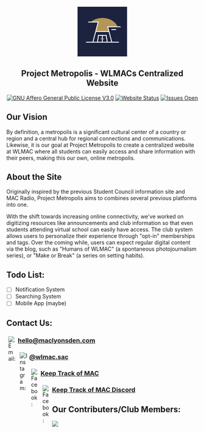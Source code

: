 <!-- created by Kara Wilson -->
<p align="center"><img src="./core/static/core/img/logo/logo-any-192.png" width="130"></p>
<h2 align="center">Project Metropolis - WLMACs Centralized Website</h2>

<p align="center">
	<a href="https://www.gnu.org/licenses/agpl-3.0.en.html"><img alt="GNU Affero General Public License V3.0" src="https://img.shields.io/badge/license-AGPL--3.0-green"></a>
	<a href="https://maclyonsden.com/"><img alt="Website Status" src="https://img.shields.io/website?down_color=lightgrey&down_message=offline&up_color=blue&up_message=online&url=https%3A%2F%2Fmaclyonsden.com%2F"></a>
	<a href="https://github.com/wlmac/metropolis/issues"><img alt="Issues Open" src="https://img.shields.io/github/issues/wlmac/metropolis"></a>
</p>

## Our Vision

By definition, a metropolis is a significant cultural center of a country or region and a central hub for regional connections and communications. Likewise, it is our goal at Project Metropolis to create a centralized website at WLMAC where all students can easily access and share information with their peers, making this our own, online metropolis. 

## About the Site

Originally inspired by the previous Student Council information site and MAC Radio, Project Metropolis aims to combines several previous platforms into one.

With the shift towards increasing online connectivity, we've worked on digitizing resources like announcements and club information so that even students attending virtual school can easily have access. The club system allows users to personalize their experience through "opt-in" memberships and tags. Over the coming while, users can expect regular digital content via the blog, such as "Humans of WLMAC" (a spontaneous photojournalism series), or "Make or Break" (a series on setting habits).


## Todo List:
 - [ ] Notification System
 - [ ] Searching System
 - [ ] Mobile App (maybe)

## Contact Us:

[<img align="left" alt="Email:" width="20px" style="padding: 5px" src="https://raw.githubusercontent.com/simple-icons/simple-icons/develop/icons/gmail.svg" />][email] 
<h3><a href="mailto:hello@maclyonden.com">hello@maclyonsden.com</a></h3>

[<img align="left" alt="Instagram:" width="20px" style="padding: 5px" src="https://raw.githubusercontent.com/simple-icons/simple-icons/develop/icons/instagram.svg" />][instagram]
<h3><a href="https://www.instagram.com/wlmac.sac/">@wlmac.sac</a></h3>

[<img align="left" alt="Facebook:" width="20px" style="padding: 5px" src="https://raw.githubusercontent.com/simple-icons/simple-icons/develop/icons/facebook.svg" />][facebook]
<h3><a href="https://www.facebook.com/groups/keeptrackofmac">Keep Track of MAC</a></h3>

[<img align="left" alt="Facebook:" width="20px" style="padding: 5px" src="https://raw.githubusercontent.com/simple-icons/simple-icons/develop/icons/discord.svg" />][discord]
<h3><a href="https://discord.gg/g5eBwgT">Keep Track of MAC Discord</a></h3>



<p></p>

## Our Contributers/Club Members:
<a href="https://github.com/wlmac/metropolis/graphs/contributors">
  <img src="https://contrib.rocks/image?repo=wlmac/metropolis" />
</a>


<!-- references to websites -->
[email]: mailto:hello@maclyonsden.com
[instagram]: https://www.instagram.com/wlmac.sac/
[facebook]: https://www.facebook.com/groups/keeptrackofmac
[discord]: https://discord.gg/g5eBwgT
